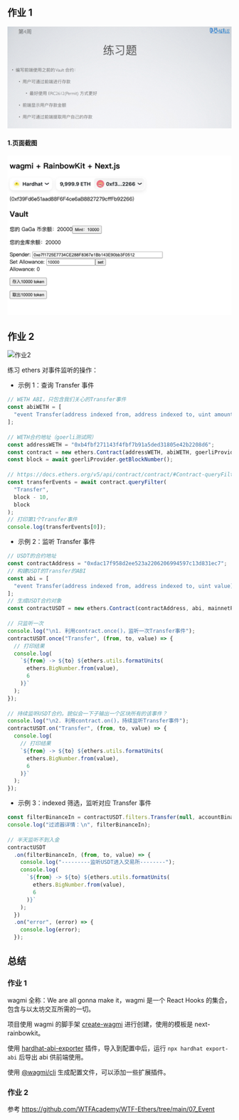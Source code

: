 ## 作业 1

![作业1](./homework1.png)

#### 1.页面截图

![前端页面截图](./homework1-img1.png)

## 作业 2

![作业2](./homework2.png)

练习 ethers 对事件监听的操作：

- 示例 1：查询 Transfer 事件

```js
// WETH ABI，只包含我们关心的Transfer事件
const abiWETH = [
  "event Transfer(address indexed from, address indexed to, uint amount)",
];

// WETH合约地址（goerli测试网）
const addressWETH = "0xb4fbf271143f4fbf7b91a5ded31805e42b2208d6";
const contract = new ethers.Contract(addressWETH, abiWETH, goerliProvider);
const block = await goerliProvider.getBlockNumber();

// https://docs.ethers.org/v5/api/contract/contract/#Contract-queryFilter
const transferEvents = await contract.queryFilter(
  "Transfer",
  block - 10,
  block
);
// 打印第1个Transfer事件
console.log(transferEvents[0]);
```

- 示例 2：监听 Transfer 事件

```js
// USDT的合约地址
const contractAddress = "0xdac17f958d2ee523a2206206994597c13d831ec7";
// 构建USDT的Transfer的ABI
const abi = [
  "event Transfer(address indexed from, address indexed to, uint value)",
];
// 生成USDT合约对象
const contractUSDT = new ethers.Contract(contractAddress, abi, mainnetProvider);

// 只监听一次
console.log("\n1. 利用contract.once()，监听一次Transfer事件");
contractUSDT.once("Transfer", (from, to, value) => {
  // 打印结果
  console.log(
    `${from} -> ${to} ${ethers.utils.formatUnits(
      ethers.BigNumber.from(value),
      6
    )}`
  );
});

// 持续监听USDT合约。貌似会一下子输出一个区块所有的该事件？
console.log("\n2. 利用contract.on()，持续监听Transfer事件");
contractUSDT.on("Transfer", (from, to, value) => {
  console.log(
    // 打印结果
    `${from} -> ${to} ${ethers.utils.formatUnits(
      ethers.BigNumber.from(value),
      6
    )}`
  );
});
```

- 示例 3：indexed 筛选，监听对应 Transfer 事件

```js
const filterBinanceIn = contractUSDT.filters.Transfer(null, accountBinance); // 带有过滤的事件搜索，这里没有指定区块范围？
console.log("过滤器详情：\n", filterBinanceIn);

// 半天监听不到入金
contractUSDT
  .on(filterBinanceIn, (from, to, value) => {
    console.log("---------监听USDT进入交易所--------");
    console.log(
      `${from} -> ${to} ${ethers.utils.formatUnits(
        ethers.BigNumber.from(value),
        6
      )}`
    );
  })
  .on("error", (error) => {
    console.log(error);
  });
```

## 总结

### 作业 1

wagmi 全称：We are all gonna make it，wagmi 是一个 React Hooks 的集合，包含与以太坊交互所需的一切。

项目使用 wagmi 的脚手架 [create-wagmi](https://github.com/wagmi-dev/create-wagmi) 进行创建，使用的模板是 next-rainbowkit。

使用 [hardhat-abi-exporter](https://www.npmjs.com/package/hardhat-abi-exporter) 插件，导入到配置中后，运行 `npx hardhat export-abi` 后导出 abi 供前端使用。

使用 [@wagmi/cli](https://wagmi.sh/cli/getting-started) 生成配置文件，可以添加一些扩展插件。

### 作业 2

参考 https://github.com/WTFAcademy/WTF-Ethers/tree/main/07_Event
